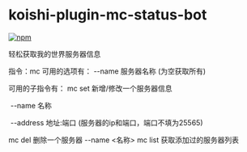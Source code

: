 # koishi-plugin-mc-status-bot

[![npm](https://img.shields.io/npm/v/koishi-plugin-mc-status-bot?style=flat-square)](https://www.npmjs.com/package/koishi-plugin-mc-status-bot)

轻松获取我的世界服务器信息


指令：mc
可用的选项有：
    --name 服务器名称 (为空获取所有)



可用的子指令有：
    mc set 新增/修改一个服务器信息

​	--name 名称

​	--address 地址:端口 (服务器的ip和端口，端口不填为25565)

   mc del 删除一个服务器
    --name <名称>
   mc list 获取添加过的服务器列表
